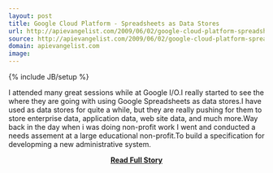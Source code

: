 ```yaml
---
layout: post
title: Google Cloud Platform - Spreadsheets as Data Stores
url: http://apievangelist.com/2009/06/02/google-cloud-platform-spreadsheets-as-data-stores/
source: http://apievangelist.com/2009/06/02/google-cloud-platform-spreadsheets-as-data-stores/
domain: apievangelist.com
image: 
---
```

{% include JB/setup %}<p>I attended many great sessions while at Google I/O.I really started to see the where they are going with using Google Spreadsheets as data stores.I have used as data stores for quite a while, but they are really pushing for them to store enterprise data, application data, web site data, and much more.Way back in the day when i was doing non-profit work I went and conducted a needs assement at a large educational non-profit.To build a specification for developming a new administrative system.</p>
<center><p><a href="http://apievangelist.com/2009/06/02/google-cloud-platform-spreadsheets-as-data-stores/" style='padding:25px; font-sze:18px; font-weight: bold;'>Read Full Story</a></p></center>
